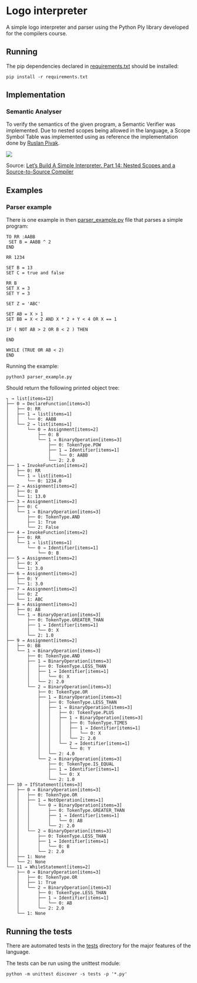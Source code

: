 
# Logo interpreter

A simple logo interpreter and parser using the Python Ply library developed for the compilers course.

## Running

The pip dependencies declared in [requirements.txt](requirements.txt) should be installed:

```shell
pip install -r requirements.txt
```

## Implementation

### Semantic Analyser

To verify the semantics of the given program, a Semantic Verifier was implemented.
Due to nested scopes being allowed in the language, a Scope Symbol Table was implemented using as reference the implementation done by [Ruslan Pivak](https://ruslanspivak.com/lsbasi-part14/).

![](https://ruslanspivak.com/lsbasi-part14/lsbasi_part14_img14.png)

Source: [Let’s Build A Simple Interpreter. Part 14: Nested Scopes and a Source-to-Source Compiler](https://ruslanspivak.com/lsbasi-part14/)

## Examples

### Parser example

There is one example in then [parser_example.py](./parser_example.py) file that parses a simple program:

```logo
TO RR :AABB
 SET B = AABB ^ 2
END

RR 1234

SET B = 13
SET C = true and false

RR B
SET X = 3
SET Y = 3

SET Z = 'ABC'

SET AB = X > 1
SET BB = X < 2 AND X * 2 + Y < 4 OR X == 1

IF ( NOT AB > 2 OR B < 2 ) THEN
   
END

WHILE (TRUE OR AB < 2)
END
```

Running the example:

```shell
python3 parser_example.py
```

Should return the following printed object tree:

```text
┐ → list[items=12]
├── 0 → DeclareFunction[items=3]
│   ├── 0: RR
│   ├── 1 → list[items=1]
│   │   └── 0: AABB
│   └── 2 → list[items=1]
│       └── 0 → Assignment[items=2]
│           ├── 0: B
│           └── 1 → BinaryOperation[items=3]
│               ├── 0: TokenType.POW
│               ├── 1 → Identifier[items=1]
│               │   └── 0: AABB
│               └── 2: 2.0
├── 1 → InvokeFunction[items=2]
│   ├── 0: RR
│   └── 1 → list[items=1]
│       └── 0: 1234.0
├── 2 → Assignment[items=2]
│   ├── 0: B
│   └── 1: 13.0
├── 3 → Assignment[items=2]
│   ├── 0: C
│   └── 1 → BinaryOperation[items=3]
│       ├── 0: TokenType.AND
│       ├── 1: True
│       └── 2: False
├── 4 → InvokeFunction[items=2]
│   ├── 0: RR
│   └── 1 → list[items=1]
│       └── 0 → Identifier[items=1]
│           └── 0: B
├── 5 → Assignment[items=2]
│   ├── 0: X
│   └── 1: 3.0
├── 6 → Assignment[items=2]
│   ├── 0: Y
│   └── 1: 3.0
├── 7 → Assignment[items=2]
│   ├── 0: Z
│   └── 1: ABC
├── 8 → Assignment[items=2]
│   ├── 0: AB
│   └── 1 → BinaryOperation[items=3]
│       ├── 0: TokenType.GREATER_THAN
│       ├── 1 → Identifier[items=1]
│       │   └── 0: X
│       └── 2: 1.0
├── 9 → Assignment[items=2]
│   ├── 0: BB
│   └── 1 → BinaryOperation[items=3]
│       ├── 0: TokenType.AND
│       ├── 1 → BinaryOperation[items=3]
│       │   ├── 0: TokenType.LESS_THAN
│       │   ├── 1 → Identifier[items=1]
│       │   │   └── 0: X
│       │   └── 2: 2.0
│       └── 2 → BinaryOperation[items=3]
│           ├── 0: TokenType.OR
│           ├── 1 → BinaryOperation[items=3]
│           │   ├── 0: TokenType.LESS_THAN
│           │   ├── 1 → BinaryOperation[items=3]
│           │   │   ├── 0: TokenType.PLUS
│           │   │   ├── 1 → BinaryOperation[items=3]
│           │   │   │   ├── 0: TokenType.TIMES
│           │   │   │   ├── 1 → Identifier[items=1]
│           │   │   │   │   └── 0: X
│           │   │   │   └── 2: 2.0
│           │   │   └── 2 → Identifier[items=1]
│           │   │       └── 0: Y
│           │   └── 2: 4.0
│           └── 2 → BinaryOperation[items=3]
│               ├── 0: TokenType.IS_EQUAL
│               ├── 1 → Identifier[items=1]
│               │   └── 0: X
│               └── 2: 1.0
├── 10 → IfStatement[items=3]
│   ├── 0 → BinaryOperation[items=3]
│   │   ├── 0: TokenType.OR
│   │   ├── 1 → NotOperation[items=1]
│   │   │   └── 0 → BinaryOperation[items=3]
│   │   │       ├── 0: TokenType.GREATER_THAN
│   │   │       ├── 1 → Identifier[items=1]
│   │   │       │   └── 0: AB
│   │   │       └── 2: 2.0
│   │   └── 2 → BinaryOperation[items=3]
│   │       ├── 0: TokenType.LESS_THAN
│   │       ├── 1 → Identifier[items=1]
│   │       │   └── 0: B
│   │       └── 2: 2.0
│   ├── 1: None
│   └── 2: None
└── 11 → WhileStatement[items=2]
    ├── 0 → BinaryOperation[items=3]
    │   ├── 0: TokenType.OR
    │   ├── 1: True
    │   └── 2 → BinaryOperation[items=3]
    │       ├── 0: TokenType.LESS_THAN
    │       ├── 1 → Identifier[items=1]
    │       │   └── 0: AB
    │       └── 2: 2.0
    └── 1: None
```

## Running the tests

There are automated tests in the [tests](./tests) directory for the major features of the language.

The tests can be run using the unittest module:

```shell
python -m unittest discover -s tests -p '*.py'
```
